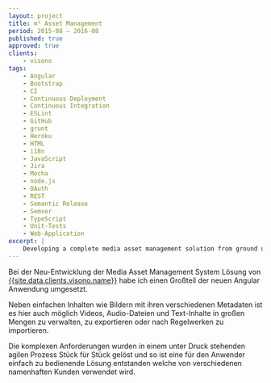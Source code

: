 ```yaml
---
layout: project
title: m³ Asset Management
period: 2015-08 – 2016-08
published: true
approved: true
clients:
    - visono
tags:
    - Angular
    - Bootstrap
    - CI
    - Continuous Deployment
    - Continuous Integration
    - ESLint
    - GitHub
    - grunt
    - Heroku
    - HTML
    - i18n
    - JavaScript
    - Jira
    - Mocha
    - node.js
    - OAuth
    - REST
    - Semantic Release
    - Semver
    - TypeScript
    - Unit-Tests
    - Web-Application
excerpt: |
    Developing a complete media asset management solution from ground up in angular. Services which consume OAuth2 REST API. Unit-Tests and Continuous Integration.
---
```

Bei der Neu-Entwicklung der Media Asset Management System Lösung von [{{site.data.clients.visono.name}}]({{site.data.clients.visono.url}}) habe ich einen Großteil der neuen Angular Anwendung umgesetzt.

Neben einfachen Inhalten wie Bildern mit ihren verschiedenen Metadaten ist es hier auch möglich Videos, Audio-Dateien und Text-Inhalte in großen Mengen zu verwalten, zu exportieren oder nach Regelwerken zu importieren.

Die komplexen Anforderungen wurden in einem unter Druck stehenden agilen Prozess Stück für Stück gelöst und so ist eine für den Anwender einfach zu bedienende Lösung entstanden welche von verschiedenen namenhaften Kunden verwendet wird.
